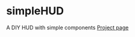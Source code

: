 simpleHUD
=========

A DIY HUD with simple components
[Project page](https://lucaswo.github.io/simpleHUD/)

